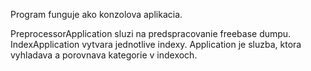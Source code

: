 Program funguje ako konzolova aplikacia.

PreprocessorApplication sluzi na predspracovanie freebase dumpu.
IndexApplication vytvara jednotlive indexy.
Application je sluzba, ktora vyhladava a porovnava kategorie v indexoch.
